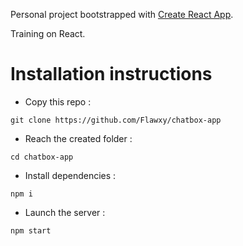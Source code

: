 Personal project bootstrapped with [Create React App](https://github.com/facebook/create-react-app).

Training on React.

# Installation instructions
-  Copy this repo :

`git clone https://github.com/Flawxy/chatbox-app`
-  Reach the created folder :

`cd chatbox-app`
-  Install dependencies :

`npm i`
-  Launch the server :

`npm start`
